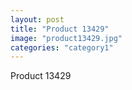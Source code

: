 ```yaml
---
layout: post
title: "Product 13429"
image: "product13429.jpg"
categories: "category1"
---
```

Product 13429
